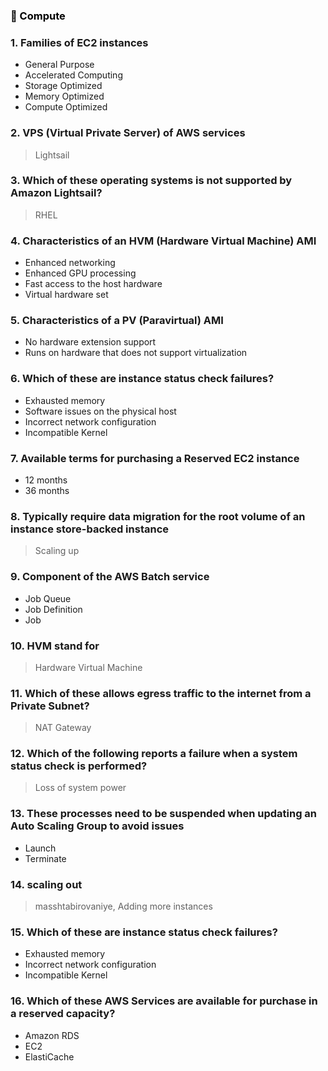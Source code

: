 ### <span style="color: black">&#x1F535; Compute

### 1. Families of EC2 instances

 * General Purpose
 * Accelerated Computing
 * Storage Optimized
 * Memory Optimized
 * Compute Optimized

### 2. VPS (Virtual Private Server) of AWS services

> Lightsail

### 3. Which of these operating systems is not supported by Amazon Lightsail?

> RHEL

### 4. Characteristics of an HVM (Hardware Virtual Machine) AMI

* Enhanced networking
* Enhanced GPU processing
* Fast access to the host hardware
* Virtual hardware set

### 5. Characteristics of a PV (Paravirtual) AMI

* No hardware extension support
* Runs on hardware that does not support virtualization

### 6. Which of these are instance status check failures?
* Exhausted memory
* Software issues on the physical host
* Incorrect network configuration
* Incompatible Kernel

### 7. Available terms for purchasing a Reserved EC2 instance

* 12 months
* 36 months

### 8. Typically require data migration for the root volume of an instance store-backed instance

> Scaling up

### 9. Component of the AWS Batch service

* Job Queue
* Job Definition
* Job

### 10. HVM stand for

> Hardware Virtual Machine

### 11. Which of these allows egress traffic to the internet from a Private Subnet?

> NAT Gateway

### 12. Which of the following reports a failure when a system status check is performed?

> Loss of system power

### 13. These processes need to be suspended when updating an Auto Scaling Group to avoid issues
* Launch
* Terminate

### 14. scaling out

> masshtabirovaniye, Adding more instances

### 15. Which of these are instance status check failures?

* Exhausted memory
* Incorrect network configuration
* Incompatible Kernel

### 16. Which of these AWS Services are available for purchase in a reserved capacity?

* Amazon RDS
* EC2
* ElastiCache
